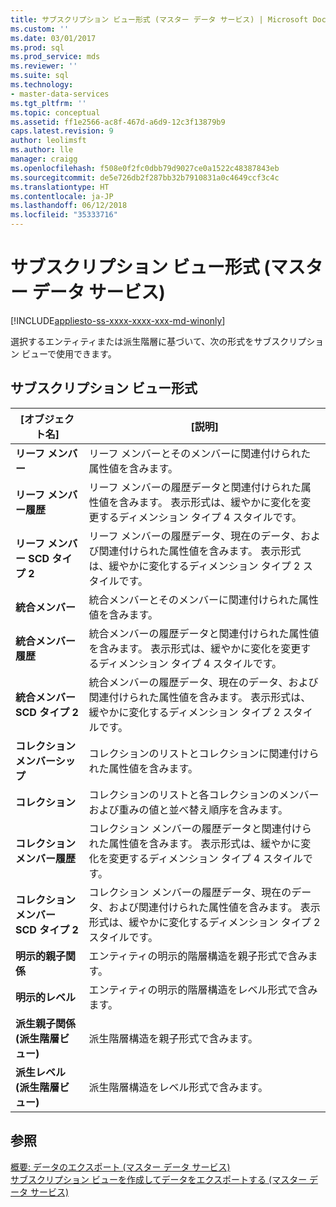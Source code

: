 ```yaml
---
title: サブスクリプション ビュー形式 (マスター データ サービス) | Microsoft Docs
ms.custom: ''
ms.date: 03/01/2017
ms.prod: sql
ms.prod_service: mds
ms.reviewer: ''
ms.suite: sql
ms.technology:
- master-data-services
ms.tgt_pltfrm: ''
ms.topic: conceptual
ms.assetid: ff1e2566-ac8f-467d-a6d9-12c3f13879b9
caps.latest.revision: 9
author: leolimsft
ms.author: lle
manager: craigg
ms.openlocfilehash: f508e0f2fc0dbb79d9027ce0a1522c48387843eb
ms.sourcegitcommit: de5e726db2f287bb32b7910831a0c4649ccf3c4c
ms.translationtype: HT
ms.contentlocale: ja-JP
ms.lasthandoff: 06/12/2018
ms.locfileid: "35333716"
---
```

# <a name="subscription-view-formats-master-data-services"></a>サブスクリプション ビュー形式 (マスター データ サービス)

[!INCLUDE[appliesto-ss-xxxx-xxxx-xxx-md-winonly](../includes/appliesto-ss-xxxx-xxxx-xxx-md-winonly.md)]

  選択するエンティティまたは派生階層に基づいて、次の形式をサブスクリプション ビューで使用できます。  
  
## <a name="subscription-view-formats"></a>サブスクリプション ビュー形式  
  
|[オブジェクト名]|[説明]|  
|----------|-----------------|  
|**リーフ メンバー**|リーフ メンバーとそのメンバーに関連付けられた属性値を含みます。|  
|**リーフ メンバー履歴**|リーフ メンバーの履歴データと関連付けられた属性値を含みます。 表示形式は、緩やかに変化を変更するディメンション タイプ 4 スタイルです。|  
|**リーフ メンバー SCD タイプ 2**|リーフ メンバーの履歴データ、現在のデータ、および関連付けられた属性値を含みます。 表示形式は、緩やかに変化するディメンション タイプ 2 スタイルです。|  
|**統合メンバー**|統合メンバーとそのメンバーに関連付けられた属性値を含みます。|  
|**統合メンバー履歴**|統合メンバーの履歴データと関連付けられた属性値を含みます。 表示形式は、緩やかに変化を変更するディメンション タイプ 4 スタイルです。|  
|**統合メンバー SCD タイプ 2**|統合メンバーの履歴データ、現在のデータ、および関連付けられた属性値を含みます。 表示形式は、緩やかに変化するディメンション タイプ 2 スタイルです。|  
|**コレクション メンバーシップ**|コレクションのリストとコレクションに関連付けられた属性値を含みます。|  
|**コレクション**|コレクションのリストと各コレクションのメンバーおよび重みの値と並べ替え順序を含みます。|  
|**コレクション メンバー履歴**|コレクション メンバーの履歴データと関連付けられた属性値を含みます。 表示形式は、緩やかに変化を変更するディメンション タイプ 4 スタイルです。|  
|**コレクション メンバー SCD タイプ 2**|コレクション メンバーの履歴データ、現在のデータ、および関連付けられた属性値を含みます。 表示形式は、緩やかに変化するディメンション タイプ 2 スタイルです。|  
|**明示的親子関係**|エンティティの明示的階層構造を親子形式で含みます。|  
|**明示的レベル**|エンティティの明示的階層構造をレベル形式で含みます。|  
|**派生親子関係 (派生階層ビュー)**|派生階層構造を親子形式で含みます。|  
|**派生レベル (派生階層ビュー)**|派生階層構造をレベル形式で含みます。|  
  
## <a name="see-also"></a>参照  
 [概要: データのエクスポート (マスター データ サービス)](../master-data-services/overview-exporting-data-master-data-services.md)   
 [サブスクリプション ビューを作成してデータをエクスポートする (マスター データ サービス)](../master-data-services/create-a-subscription-view-to-export-data-master-data-services.md)  
  
  
